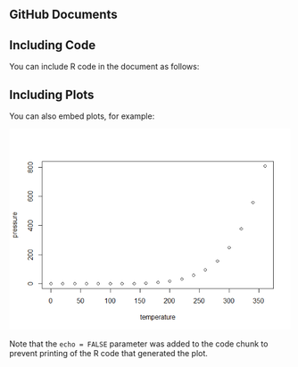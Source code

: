 ## GitHub Documents

## Including Code

You can include R code in the document as follows:

## Including Plots

You can also embed plots, for example:

![](Report_files/figure-markdown_strict/pressure-1.png)

Note that the `echo = FALSE` parameter was added to the code chunk to
prevent printing of the R code that generated the plot.
